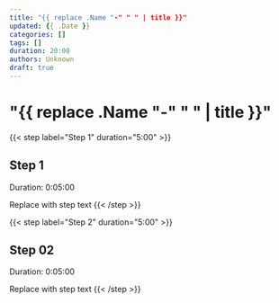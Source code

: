 ```yaml
---
title: "{{ replace .Name "-" " " | title }}"
updated: {{ .Date }}
categories: []
tags: []
duration: 20:00
authors: Unknown
draft: true
---
```


# "{{ replace .Name "-" " " | title }}"

{{< step label="Step 1" duration="5:00" >}}
## Step 1

Duration: 0:05:00

Replace with step text
{{< /step >}}

{{< step label="Step 2" duration="5:00" >}}
## Step 02
Duration: 0:05:00

Replace with step text
{{< /step >}}

